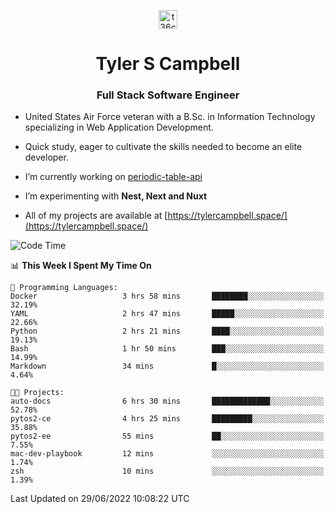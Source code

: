 <p align="center">
<a href="https://www.linkedin.com/in/t36campbell" target="blank"><img align="center" src="https://ik.imagekit.io/t36campbell/Portfolio/linkedin.png.original_m8bbGgPh6.png" alt="t36campbell" height="30" width="30" /></a>
</p>
<h1 align="center">Tyler S Campbell</h1>
<h3 align="center">Full Stack Software Engineer</h3>

* United States Air Force veteran with a B.Sc. in Information Technology specializing in Web Application Development. 

* Quick study, eager to cultivate the skills needed to become an elite developer.

* I’m currently working on [periodic-table-api](https://github.com/t36campbell/periodic-table-api)

* I’m experimenting with **Nest, Next and Nuxt**

* All of my projects are available at [https://tylercampbell.space/](https://tylercampbell.space/)

<!--START_SECTION:waka-->
![Code Time](http://img.shields.io/badge/Code%20Time-1%2C675%20hrs%2053%20mins-blue)

📊 **This Week I Spent My Time On** 

```text
💬 Programming Languages: 
Docker                   3 hrs 58 mins       ████████░░░░░░░░░░░░░░░░░   32.19% 
YAML                     2 hrs 47 mins       █████░░░░░░░░░░░░░░░░░░░░   22.66% 
Python                   2 hrs 21 mins       ████░░░░░░░░░░░░░░░░░░░░░   19.13% 
Bash                     1 hr 50 mins        ███░░░░░░░░░░░░░░░░░░░░░░   14.99% 
Markdown                 34 mins             █░░░░░░░░░░░░░░░░░░░░░░░░   4.64%

🐱‍💻 Projects: 
auto-docs                6 hrs 30 mins       █████████████░░░░░░░░░░░░   52.78% 
pytos2-ce                4 hrs 25 mins       █████████░░░░░░░░░░░░░░░░   35.88% 
pytos2-ee                55 mins             ██░░░░░░░░░░░░░░░░░░░░░░░   7.55% 
mac-dev-playbook         12 mins             ░░░░░░░░░░░░░░░░░░░░░░░░░   1.74% 
zsh                      10 mins             ░░░░░░░░░░░░░░░░░░░░░░░░░   1.39%

```


 Last Updated on 29/06/2022 10:08:22 UTC
<!--END_SECTION:waka-->
